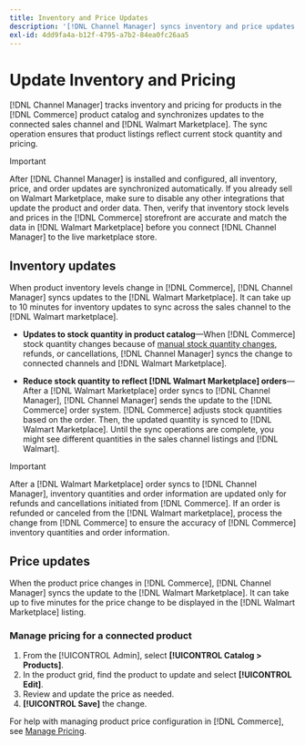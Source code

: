 ```yaml
---
title: Inventory and Price Updates
description: '[!DNL Channel Manager] syncs inventory and price updates between the [!DNL Commerce] store and [!DNL Walmart Marketplace] so that you can manage your sales channel operations from the [!DNL Commerce] Admin'
exl-id: 4dd9fa4a-b12f-4795-a7b2-84ea0fc26aa5
---
```

# Update Inventory and Pricing

[!DNL Channel Manager] tracks inventory and pricing for products in the [!DNL Commerce] product catalog and synchronizes updates to the connected sales channel and [!DNL Walmart Marketplace]. The sync operation ensures that product listings reflect current stock quantity and pricing.


>[!IMPORTANT]
>
>After [!DNL Channel Manager] is installed and configured, all inventory, price, and order updates are synchronized automatically. If you already sell on Walmart Marketplace, make sure to disable any other integrations that update the product and order data. Then, verify that inventory stock levels and prices in the [!DNL Commerce] storefront are accurate and match the data in [!DNL Walmart Marketplace] before you connect [!DNL Channel Manager] to the live marketplace store.


## Inventory updates

When product inventory levels change in [!DNL Commerce], [!DNL Channel Manager] syncs updates to the [!DNL Walmart Marketplace]. It can take up to 10 minutes for inventory updates to sync across the sales channel to the [!DNL Walmart marketplace].

* **Updates to stock quantity in product catalog**—When [!DNL Commerce] stock quantity changes because of [manual stock quantity changes](https://experienceleague.adobe.com/docs/commerce-admin/inventory/quantities/quantities-assign-per-product.html), refunds, or cancellations, [!DNL Channel Manager] syncs the change to connected channels and [!DNL Walmart Marketplace].

* **Reduce stock quantity to reflect [!DNL Walmart Marketplace] orders**—After a [!DNL Walmart Marketplace] order syncs to [!DNL Channel Manager], [!DNL Channel Manager] sends the update to the [!DNL Commerce] order system. [!DNL Commerce] adjusts stock quantities based on the order. Then, the updated quantity is synced to [!DNL Walmart Marketplace]. Until the sync operations are complete, you might see different quantities in the sales channel listings and [!DNL Walmart].

>[!IMPORTANT]
>
>After a [!DNL Walmart Marketplace] order syncs to [!DNL Channel Manager], inventory quantities and order information are updated only for refunds and cancellations initiated from [!DNL Commerce]. If an order is refunded or canceled from the [!DNL Walmart marketplace], process the change from [!DNL Commerce] to ensure the accuracy of [!DNL Commerce] inventory quantities and order information.

## Price updates

When the product price changes in [!DNL Commerce], [!DNL Channel Manager] syncs the update to the [!DNL Walmart Marketplace]. It can take up to five minutes for the price change to be displayed in the [!DNL Walmart Marketplace] listing.

### Manage pricing for a connected product

1. From the [!UICONTROL Admin], select **[!UICONTROL Catalog > Products]**.
1. In the product grid, find the product to update and select **[!UICONTROL Edit]**.
1. Review and update the price as needed.
1. **[!UICONTROL Save]** the change.

For help with managing product price configuration in [!DNL Commerce], see [Manage Pricing](https://experienceleague.adobe.com/docs/commerce-admin/catalog/products/pricing/pricing-advanced.html).
